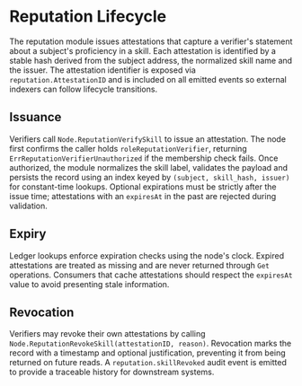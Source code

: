 # Reputation Lifecycle

The reputation module issues attestations that capture a verifier's statement
about a subject's proficiency in a skill. Each attestation is identified by a
stable hash derived from the subject address, the normalized skill name and the
issuer. The attestation identifier is exposed via `reputation.AttestationID` and
is included on all emitted events so external indexers can follow lifecycle
transitions.

## Issuance

Verifiers call `Node.ReputationVerifySkill` to issue an attestation. The node first
confirms the caller holds `roleReputationVerifier`, returning
`ErrReputationVerifierUnauthorized` if the membership check fails. Once authorized,
the module normalizes the skill label, validates the payload and persists the record using
an index keyed by `(subject, skill_hash, issuer)` for constant-time lookups.
Optional expirations must be strictly after the issue time; attestations with an
`expiresAt` in the past are rejected during validation.

## Expiry

Ledger lookups enforce expiration checks using the node's clock. Expired
attestations are treated as missing and are never returned through `Get`
operations. Consumers that cache attestations should respect the `expiresAt`
value to avoid presenting stale information.

## Revocation

Verifiers may revoke their own attestations by calling
`Node.ReputationRevokeSkill(attestationID, reason)`. Revocation marks the record
with a timestamp and optional justification, preventing it from being returned
on future reads. A `reputation.skillRevoked` audit event is emitted to provide a
traceable history for downstream systems.
